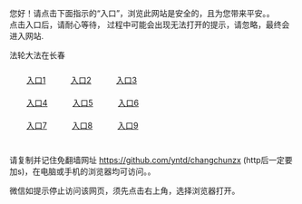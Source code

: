 您好！请点击下面指示的“入口”，浏览此网站是安全的，且为您带来平安。。 <br/>
点击入口后，请耐心等待， 过程中可能会出现无法打开的提示，请忽略，最终会进入网站. </br>

法轮大法在长春<br/>
<div style="padding:10px"><a style="margin:20px" target="_blank" href="https://dovk51ts1uytr.cloudfront.net/2Qpsp?fqznx" id="ccLink1" rel="nofollow">入口1</a> <a target="_blank" style="margin:20px" href="https://d18s797pvqyb7w.cloudfront.net/2Qpsp?muxybwt" id="ccLink2" rel="nofollow">入口2</a> <a style="margin:20px" target="_blank" href="https://d2swwo9cjm0hyo.cloudfront.net/2Qpsp?qcyzjq" id="ccLink3" rel="nofollow">入口3</a></div>

<div style="padding:10px" ><a style="margin:20px" target="_blank" href="https://dovk51ts1uytr.cloudfront.net/2Qpsp?fqznx" id="ccLink4" rel="nofollow">入口4</a> <a style="margin:20px" href="https://d18s797pvqyb7w.cloudfront.net/2Qpsp?muxybwt" target="_blank" id="ccLink5" rel="nofollow">入口5</a> <a style="margin:20px" href="https://d2swwo9cjm0hyo.cloudfront.net/2Qpsp?qcyzjq" target="_blank" id="ccLink6" rel="nofollow">入口6</a></div>

<div style="padding:10px"><a style="margin:20px" target="_blank" href="https://dovk51ts1uytr.cloudfront.net/2Qpsp?fqznx" id="ccLink7" rel="nofollow">入口7</a> <a style="margin:20px" href="https://d18s797pvqyb7w.cloudfront.net/2Qpsp?muxybwt" target="_blank" id="ccLink8" rel="nofollow">入口8</a> <a style="margin:20px" target="_blank" href="https://d2swwo9cjm0hyo.cloudfront.net/2Qpsp?qcyzjq" id="ccLink9" rel="nofollow">入口9</a></div>

<br/>



请复制并记住免翻墙网址 https://github.com/yntd/changchunzx (http后一定要加s)，在电脑或手机的浏览器均可访问。。<br/>

微信如提示停止访问该网页，须先点击右上角，选择浏览器打开。

